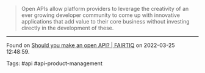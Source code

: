 > Open APIs allow platform providers to leverage the creativity of an ever growing developer community to come up with innovative applications that add value to their core business without investing directly in the development of these.

---
Found on [Should you make an open API? | FAIRTIQ](https://fairtiq.com/en-ch/tech/should-you-make-an-open-api) on 2022-03-25 12:48:59.

Tags: #api #api-product-management 